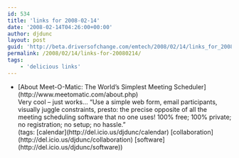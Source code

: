 ```yaml
---
id: 534
title: 'links for 2008-02-14'
date: '2008-02-14T04:26:00+00:00'
author: djdunc
layout: post
guid: 'http://beta.driversofchange.com/emtech/2008/02/14/links_for_20080214/'
permalink: /2008/02/14/links-for-20080214/
tags:
    - 'delicious links'
---
```


- <div class="delicious-link">[About Meet-O-Matic: The World’s Simplest Meeting Scheduler](http://www.meetomatic.com/about.php)</div><div class="delicious-extended">Very cool – just works… “Use a simple web form, email participants, visually juggle constraints, presto: the precise opposite of all the meeting scheduling software that no one uses! 100% free; 100% private; no registration; no setup; no hassle.”</div><div class="delicious-tags">(tags: [calendar](http://del.icio.us/djdunc/calendar) [collaboration](http://del.icio.us/djdunc/collaboration) [software](http://del.icio.us/djdunc/software))</div>